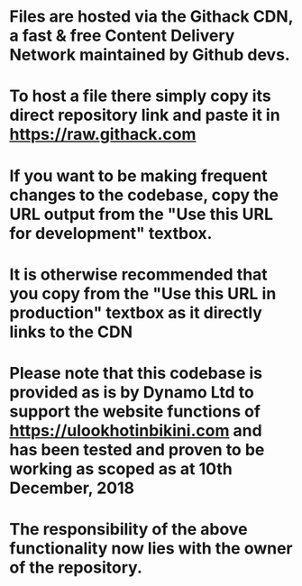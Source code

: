 # Files are hosted via the Githack CDN, a fast & free Content Delivery Network maintained by Github devs.
# To host a file there simply copy its direct repository link and paste it in https://raw.githack.com
# If you want to be making frequent changes to the codebase, copy the URL output from the "Use this URL for development" textbox.
# It is otherwise recommended that you copy from the "Use this URL in production" textbox as it directly links to the CDN

# Please note that this codebase is provided as is by Dynamo Ltd to support the website functions of https://ulookhotinbikini.com and has been tested and proven to be working as scoped as at 10th December, 2018
# The responsibility of the above functionality now lies with the owner of the repository.
